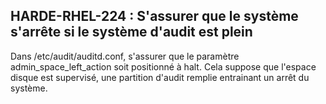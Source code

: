 ## HARDE-RHEL-224 : S'assurer que le système s'arrête si le système d'audit est plein

Dans /etc/audit/auditd.conf, s'assurer que le paramètre admin_space_left_action soit positionné à halt. 
Cela suppose que l'espace disque est supervisé, une partition d'audit remplie entrainant un arrêt du système.

